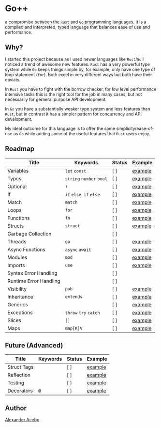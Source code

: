 # Go++

a compromise between the `Rust` and `Go` programming languages. It is a compiled and interpreted, typed language that balances ease of use and performance.

## Why?

I started this project because as I used newer languages like `Rust`/`Go` I noticed a trend of awesome new features. `Rust` has a very powerful type system while `Go` keeps things simple by, for example, only have one type of loop statement (`for`). Both excel in very different ways but both have their caviats.

In `Rust` you have to fight with the borrow checker, for low level performance intensive tasks this is the right tool for the job in many cases, but not necessarily for gerneral purpose API development.

In `Go` you have a substantially weaker type system and less features than `Rust`, but in contrast it has a simpler pattern for concurrency and API development.

My ideal outcome for this language is to offer the same simplicity/ease-of-use as `Go` while adding some of the useful features that `Rust` users enjoy.

## Roadmap

| Title                  | Keywords                 | Status    | Example                               |
|------------------------|--------------------------|-----------|---------------------------------------|
| Variables              | `let` `const`            | [ ]       | [example](./examples/variables.gpp)   |
| Types                  | `string` `number` `bool` | [ ]       | [example](./examples/types.gpp)       |
| Optional               | `?`                      | [ ]       | [example](./examples/optional.gpp)    |
| If                     | `if` `else if` `else`    | [ ]       | [example](./examples/if.gpp)          |
| Match                  | `match`                  | [ ]       | [example](./examples/match.gpp)       |
| Loops                  | `for`                    | [ ]       | [example](./examples/for.gpp)         |
| Functions              | `fn`                     | [ ]       | [example](./examples/fn.gpp)          |
| Structs                | `struct`                 | [ ]       | [example](./examples/struct.gpp)      |
| Garbage Collection     |                          | [ ]       |                                       |
| Threads                | `go`                     | [ ]       | [example](./examples/go.gpp)          |
| Async Functions        | `async` `await`          | [ ]       | [example](./examples/async.gpp)       |
| Modules                | `mod`                    | [ ]       | [example](./examples/mod.gpp)         |
| Imports                | `use`                    | [ ]       | [example](./examples/use.gpp)         |
| Syntax Error Handling  |                          | [ ]       |                                       |
| Runtime Error Handling |                          | [ ]       |                                       |
| Visibility             | `pub`                    | [ ]       | [example](./examples/visibility.gpp)  |
| Inheritance            | `extends`                | [ ]       | [example](./examples/inheritance.gpp) |
| Generics               |                          | [ ]       | [example](./examples/generics.gpp)    |
| Exceptions             | `throw` `try` `catch`    | [ ]       | [example](./examples/exceptions.gpp)  |
| Slices                 | `[]`                     | [ ]       | [example](./examples/slices.gpp)      |
| Maps                   | `map[K]V`                | [ ]       | [example](./examples/maps.gpp)        |

## Future (Advanced)

| Title                  | Keywords                 | Status    | Example                               |
|------------------------|--------------------------|-----------|---------------------------------------|
| Struct Tags            |                          | [ ]       | [example](./examples/tags.gpp)        |
| Reflection             |                          | [ ]       | [example](./examples/reflection.gpp)  |
| Testing                |                          | [ ]       | [example](./examples/testing.gpp)     |
| Decorators             | `@`                      | [ ]       | [example](./examples/decorators.gpp)  |

## Author

[Alexander Acebo](mailto:aacebowork@gmail.com)
